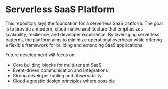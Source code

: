 # Serverless SaaS Platform

This repository lays the foundation for a serverless SaaS platform. The goal is to provide a modern, cloud-native architecture that emphasizes scalability, resilience, and developer experience. By leveraging serverless patterns, the platform aims to minimize operational overhead while offering a flexible framework for building and extending SaaS applications.

Future development will focus on:

- Core building blocks for multi-tenant SaaS
- Event-driven communication and integrations
- Strong developer tooling and observability
- Cloud-agnostic design principles where possible
